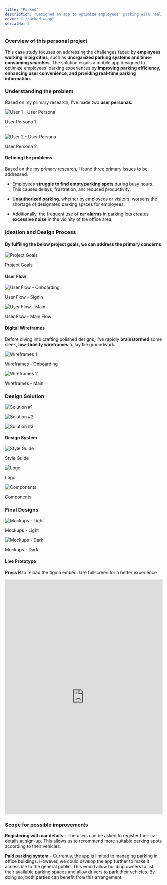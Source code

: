 ```yaml
---
title: "Parked"
description: "Designed an app to optimize employees' parking with real-time availability, reservations, navigation, and digital passes for enhanced efficiency and convenience."
cover: "./parked.webp"
serialNo: 3
---
```




### Overview of this personal project
This case study focuses on addressing the challenges faced by **employees working in big cities**, such as **unorganized parking systems and time-consuming searches**. The solution entails a mobile app designed to optimize employees’ parking experiences by **improving parking efficiency, enhancing user convenience, and providing real-time parking information.** 

### Understanding the problem
Based on my primary research, I've made two **user personas.**



![User 1 - User Persona](Persona1.webp)<div class="text-center  text-black/25 text-sm">User Persona 1</div>
<br>

![User 2 - User Persona](Persona2.webp)<div class="text-center  text-black/25 text-sm">User Persona 2</div>
</div>



#### Defining  the problems
Based on the my primary research, I found three primary issues to be addressed.

- Employees **struggle to find empty parking spots** during busy hours. This causes delays, frustration, and reduced productivity.

- **Unauthorized parking**, whether by employees or visitors, worsens the shortage of designated parking spaces for employees.

- Additionally, the frequent use of **car alarms** in parking lots creates **excessive noise** in the vicinity of the office area.


### Ideation and Design Process
#### By fulfiling the below project goals, we can address the primary concerns

![Project Goals](Goals.webp)<div class="text-center  text-black/25 text-sm">Project Goals</div>

#### User Flow



![User Flow - Onboarding](UserFlow-Signin.webp)<div class="text-center  text-black/25 text-sm">User Flow - Signin</div>

![User Flow - Main](UserFlow-Main.webp)<div class="text-center  text-black/25 text-sm">User Flow - Main Flow</div>



#### Digital Wireframes

Before diving into crafting polished designs, I've rapidly **brainstormed** some sleek, **low-fidelity wireframes** to lay the groundwork.




![Wireframes 1](Wireframes1.webp)<div class="text-center  text-black/25 text-sm">Wireframes - Onboarding</div>

![Wireframes 2](Wireframes2.webp)<div class="text-center  text-black/25 text-sm">Wireframes - Main</div>




### Design Solution 

![Solution #1](Mockups1.webp)

![Solution #2](Mockups2.webp)

![Solution #3](Mockups3.webp)



#### Design System

![Style Guide](Styles.webp)<div class="text-center  text-black/25 text-sm">Style Guide</div>

![Logo](Logos.webp)<div class="text-center  text-black/25 text-sm">Logo</div>

![Components](Components.webp)<div class="text-center  text-black/25 text-sm">Components</div>


### Final Designs

![Mockups - Light](Mockups_Light.webp)<div class="text-center  text-black/25 text-sm">Mockups - Light</div>

![Mockups - Dark](Mockups_Dark.webp)<div class="text-center  text-black/25 text-sm">Mockups - Dark</div>


#### Live Prototype
**Press R** to reload the figma embed. Use fullscreen for a better experience

<iframe class="hidden md:inline-flex" style="border: 1px solid rgba(0, 0, 0, 0.1);" width="100%" height="750" src="https://www.figma.com/embed?embed_host=share&url=https%3A%2F%2Fwww.figma.com%2Fproto%2FTkMNXHhtCYDQDaAmnmeTcL%2Fparked%3Fnode-id%3D382-8464%26t%3DfPBFWgog63QchWan-1%26scaling%3Dscale-down%26page-id%3D382%253A8073%26starting-point-node-id%3D382%253A8076%26show-proto-sidebar%3D1" allowfullscreen></iframe>




###  Scope for possible improvements

<strong>Registering with car details</strong> - The users can be asked to register their car details at sign-up. This allows us to recommend more suitable parking spots according to their vehicles.

<strong>‍Paid parking system</strong> - Currently, the app is limited to managing parking in office buildings. However, we could develop the app further to make it accessible to the general public. This would allow building owners to list their available parking spaces and allow drivers to park their vehicles. By doing so, both parties can benefit from this arrangement.
